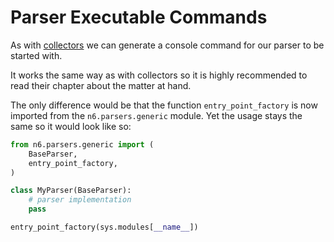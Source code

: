 # Parser Executable Commands

As with [collectors](../collectors/command.md) we can generate
a console command for our parser to be started with.

It works the same way as with collectors so it is
highly recommended to read their chapter about the matter
at hand.

The only difference would be that the function
`entry_point_factory` is now imported from the 
`n6.parsers.generic` module. Yet the usage stays
the same so it would look like so:

```python
from n6.parsers.generic import (
    BaseParser,
    entry_point_factory,
)

class MyParser(BaseParser):
    # parser implementation
    pass

entry_point_factory(sys.modules[__name__])
```
